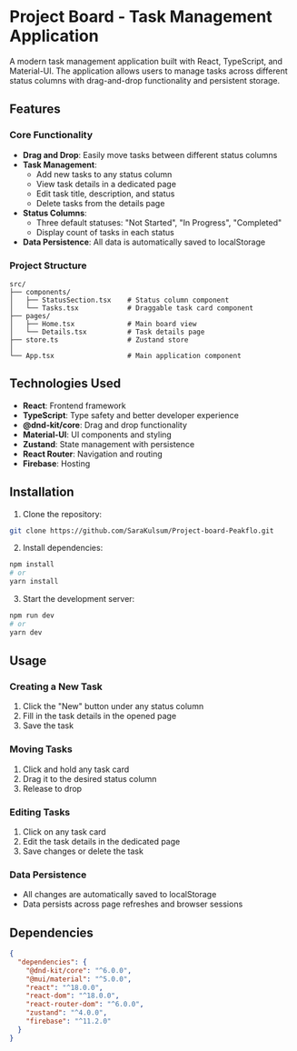 # Project Board - Task Management Application

A modern task management application built with React, TypeScript, and Material-UI. The application allows users to manage tasks across different status columns with drag-and-drop functionality and persistent storage.

## Features

### Core Functionality

- **Drag and Drop**: Easily move tasks between different status columns
- **Task Management**:
  - Add new tasks to any status column
  - View task details in a dedicated page
  - Edit task title, description, and status
  - Delete tasks from the details page
- **Status Columns**:
  - Three default statuses: "Not Started", "In Progress", "Completed"
  - Display count of tasks in each status
- **Data Persistence**: All data is automatically saved to localStorage

### Project Structure

```
src/
├── components/
│   ├── StatusSection.tsx    # Status column component
│   └── Tasks.tsx            # Draggable task card component
├── pages/
│   ├── Home.tsx             # Main board view
│   └── Details.tsx          # Task details page
├── store.ts                 # Zustand store
│
└── App.tsx                  # Main application component
```

## Technologies Used

- **React**: Frontend framework
- **TypeScript**: Type safety and better developer experience
- **@dnd-kit/core**: Drag and drop functionality
- **Material-UI**: UI components and styling
- **Zustand**: State management with persistence
- **React Router**: Navigation and routing
- **Firebase**: Hosting

## Installation

1. Clone the repository:

```bash
git clone https://github.com/SaraKulsum/Project-board-Peakflo.git
```

2. Install dependencies:

```bash
npm install
# or
yarn install
```

3. Start the development server:

```bash
npm run dev
# or
yarn dev
```

## Usage

### Creating a New Task

1. Click the "New" button under any status column
2. Fill in the task details in the opened page
3. Save the task

### Moving Tasks

1. Click and hold any task card
2. Drag it to the desired status column
3. Release to drop

### Editing Tasks

1. Click on any task card
2. Edit the task details in the dedicated page
3. Save changes or delete the task

### Data Persistence

- All changes are automatically saved to localStorage
- Data persists across page refreshes and browser sessions

## Dependencies

```json
{
  "dependencies": {
    "@dnd-kit/core": "^6.0.0",
    "@mui/material": "^5.0.0",
    "react": "^18.0.0",
    "react-dom": "^18.0.0",
    "react-router-dom": "^6.0.0",
    "zustand": "^4.0.0",
    "firebase": "^11.2.0"
  }
}
```
